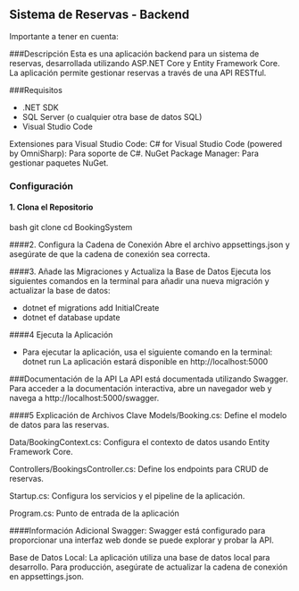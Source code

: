 ## Sistema de Reservas - Backend

<p>
  Importante a tener en cuenta:
</p>

###Descripción 
Esta es una aplicación backend para un sistema de reservas, desarrollada utilizando ASP.NET Core y Entity Framework Core. La aplicación permite gestionar reservas a través de una API RESTful.

###Requisitos
- .NET SDK 
- SQL Server (o cualquier otra base de datos SQL) 
- Visual Studio Code

Extensiones para Visual Studio Code:
C# for Visual Studio Code (powered by OmniSharp): Para soporte de C#.
NuGet Package Manager: Para gestionar paquetes NuGet.


### Configuración 
#### 1. Clona el Repositorio 
bash 
git clone <repository-url> cd BookingSystem

####2. Configura la Cadena de Conexión
Abre el archivo appsettings.json y asegúrate de que la cadena de conexión sea correcta.

####3. Añade las Migraciones y Actualiza la Base de Datos
Ejecuta los siguientes comandos en la terminal para añadir una nueva migración y actualizar la base de datos:
- dotnet ef migrations add InitialCreate 
- dotnet ef database update

####4 Ejecuta la Aplicación
- Para ejecutar la aplicación, usa el siguiente comando en la terminal:
dotnet run
La aplicación estará disponible en http://localhost:5000

###Documentación de la API
La API está documentada utilizando Swagger. Para acceder a la documentación interactiva, abre un navegador web y navega a http://localhost:5000/swagger.

####5 Explicación de Archivos Clave
Models/Booking.cs: Define el modelo de datos para las reservas.

Data/BookingContext.cs: Configura el contexto de datos usando Entity Framework Core.

Controllers/BookingsController.cs: Define los endpoints para CRUD de reservas.

Startup.cs: Configura los servicios y el pipeline de la aplicación.

Program.cs: Punto de entrada de la aplicación

####Información Adicional
Swagger: Swagger está configurado para proporcionar una interfaz web donde se puede explorar y probar la API.

Base de Datos Local: La aplicación utiliza una base de datos local para desarrollo. Para producción, asegúrate de actualizar la cadena de conexión en appsettings.json.
